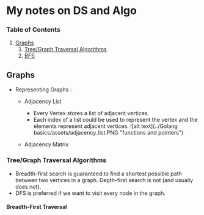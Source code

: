 # My notes on DS and Algo

### Table of Contents

1. [Graphs](#Graphs)
   1. [Tree/Graph Traversal Algorithms](#traversal)
   1. [BFS](#bfs)

## Graphs

- Representing Graphs :

  - Adjacency List

    - Every Vertex stores a list of adjacent vertices.
    - Each index of a list could be used to represent the vertex and the elements represent adjacent vertices.
      ![alt text](../Golang basics/assets/adjacency_list.PNG "functions and pointers")

  - Adjacency Matrix

### Tree/Graph Traversal Algorithms <a name="traversal"></a>

- Breadth-first search is guaranteed to find a shortest possible path between two vertices in a graph. Depth-first search is not (and usually does not).
- DFS is preferred if we want to visit every node in the graph.

#### Breadth-First Traversal <a name="bfs"></a>
